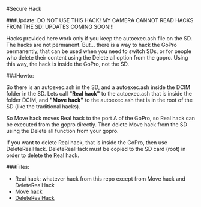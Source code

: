 #Secure Hack

###Update: DO NOT USE THIS HACK! MY CAMERA CANNOT READ HACKS FROM THE SD! UPDATES COMING SOON!!!

Hacks provided here work only if you keep the autoexec.ash file on the SD. The hacks are not permanent.
But... there is a way to hack the GoPro permanently, that can be used when you need to switch SDs, or for people who delete their content using the Delete all option from the gopro.
Using this way, the hack is inside the GoPro, not the SD.

###Howto:

So there is an autoexec.ash in the SD, and a autoexec.ash inside the DCIM folder in the SD. Lets call <b>"Real hack"</b> to the autoexec.ash that is inside the folder DCIM, and <b>"Move hack"</b> to the autoexec.ash that is in the root of the SD (like the traditional hacks).

So Move hack moves Real hack to the port A of the GoPro, so Real hack can be executed from the gopro directly. Then delete Move hack from the SD using the Delete all function from your gopro.

If you want to delete Real hack, that is inside the GoPro, then use DeleteRealHack. DeleteRealHack must be copied to the SD card (root) in order to delete the Real hack.

###Files:

* Real hack: whatever hack from this repo except from Move hack and DeleteRealHack
* [Move hack](movehack/autoexec.ash)
* [DeleteRealHack](deleterealhack/autoexec.ash)
